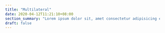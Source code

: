 ```yaml
---
title: "Multilateral"
date: 2020-04-12T11:21:10+08:00
section_summary: "Lorem ipsum dolor sit, amet consectetur adipisicing elit. Quasi, incidunt excepturi ipsum assumenda cumque minus esse dignissimos eaque necessitatibus saepe nam minima eum quam! Molestiae doloribus ipsum rem quo nulla" 
draft: false
---
```


